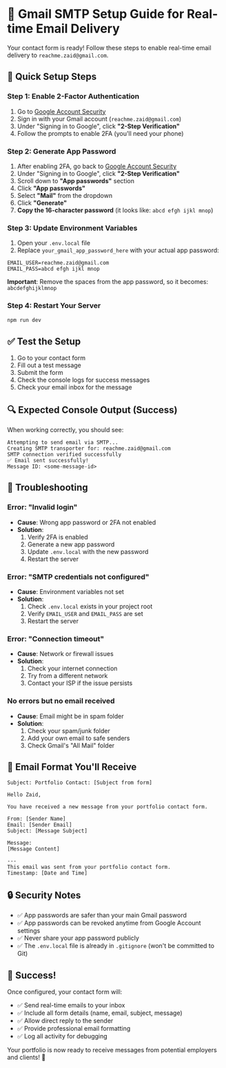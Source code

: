 # 📧 Gmail SMTP Setup Guide for Real-time Email Delivery

Your contact form is ready! Follow these steps to enable real-time email delivery to `reachme.zaid@gmail.com`.

## 🚀 Quick Setup Steps

### Step 1: Enable 2-Factor Authentication
1. Go to [Google Account Security](https://myaccount.google.com/security)
2. Sign in with your Gmail account (`reachme.zaid@gmail.com`)
3. Under "Signing in to Google", click **"2-Step Verification"**
4. Follow the prompts to enable 2FA (you'll need your phone)

### Step 2: Generate App Password
1. After enabling 2FA, go back to [Google Account Security](https://myaccount.google.com/security)
2. Under "Signing in to Google", click **"2-Step Verification"**
3. Scroll down to **"App passwords"** section
4. Click **"App passwords"**
5. Select **"Mail"** from the dropdown
6. Click **"Generate"**
7. **Copy the 16-character password** (it looks like: `abcd efgh ijkl mnop`)

### Step 3: Update Environment Variables
1. Open your `.env.local` file
2. Replace `your_gmail_app_password_here` with your actual app password:

```env
EMAIL_USER=reachme.zaid@gmail.com
EMAIL_PASS=abcd efgh ijkl mnop
```

**Important**: Remove the spaces from the app password, so it becomes: `abcdefghijklmnop`

### Step 4: Restart Your Server
```bash
npm run dev
```

## ✅ Test the Setup

1. Go to your contact form
2. Fill out a test message
3. Submit the form
4. Check the console logs for success messages
5. Check your email inbox for the message

## 🔍 Expected Console Output (Success)

When working correctly, you should see:
```
Attempting to send email via SMTP...
Creating SMTP transporter for: reachme.zaid@gmail.com
SMTP connection verified successfully
✅ Email sent successfully!
Message ID: <some-message-id>
```

## 🚨 Troubleshooting

### Error: "Invalid login"
- **Cause**: Wrong app password or 2FA not enabled
- **Solution**: 
  1. Verify 2FA is enabled
  2. Generate a new app password
  3. Update `.env.local` with the new password
  4. Restart the server

### Error: "SMTP credentials not configured"
- **Cause**: Environment variables not set
- **Solution**: 
  1. Check `.env.local` exists in your project root
  2. Verify `EMAIL_USER` and `EMAIL_PASS` are set
  3. Restart the server

### Error: "Connection timeout"
- **Cause**: Network or firewall issues
- **Solution**: 
  1. Check your internet connection
  2. Try from a different network
  3. Contact your ISP if the issue persists

### No errors but no email received
- **Cause**: Email might be in spam folder
- **Solution**: 
  1. Check your spam/junk folder
  2. Add your own email to safe senders
  3. Check Gmail's "All Mail" folder

## 📧 Email Format You'll Receive

```
Subject: Portfolio Contact: [Subject from form]

Hello Zaid,

You have received a new message from your portfolio contact form.

From: [Sender Name]
Email: [Sender Email]
Subject: [Message Subject]

Message:
[Message Content]

---
This email was sent from your portfolio contact form.
Timestamp: [Date and Time]
```

## 🔒 Security Notes

- ✅ App passwords are safer than your main Gmail password
- ✅ App passwords can be revoked anytime from Google Account settings
- ✅ Never share your app password publicly
- ✅ The `.env.local` file is already in `.gitignore` (won't be committed to Git)

## 🎉 Success!

Once configured, your contact form will:
- ✅ Send real-time emails to your inbox
- ✅ Include all form details (name, email, subject, message)
- ✅ Allow direct reply to the sender
- ✅ Provide professional email formatting
- ✅ Log all activity for debugging

Your portfolio is now ready to receive messages from potential employers and clients! 🚀

